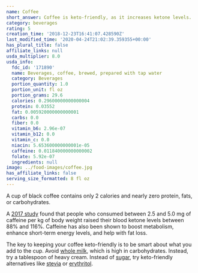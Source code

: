 ```yaml
---
name: Coffee
short_answer: Coffee is keto-friendly, as it increases ketone levels.
category: beverages
rating: 5
creation_time: '2018-12-23T16:41:07.428590Z'
last_modified_time: '2020-04-24T21:02:39.359355+00:00'
has_plural_title: false
affiliate_links: null
usda_multiplier: 8.0
usda_info:
  fdc_id: '171890'
  name: Beverages, coffee, brewed, prepared with tap water
  category: Beverages
  portion_quantity: 1.0
  portion_unit: fl oz
  portion_grams: 29.6
  calories: 0.29600000000000004
  protein: 0.03552
  fat: 0.005920000000000001
  carbs: 0.0
  fiber: 0.0
  vitamin_b6: 2.96e-07
  vitamin_b12: 0.0
  vitamin_c: 0.0
  niacin: 5.653600000000001e-05
  caffeine: 0.011840000000000002
  folate: 5.92e-07
  ingredients: null
image: ../food-images/coffee.jpg
has_affiliate_links: false
serving_size_formatted: 8 fl oz
---
```


A cup of black coffee contains only 2 calories and nearly zero protein, fats, or carbohydrates.

A [2017 study](https://www.ncbi.nlm.nih.gov/pubmed/28177691) found that people who consumed between 2.5 and 5.0 mg of caffeine per kg of body weight raised their blood ketone levels between 88% and 116%. Caffeine has also been shown to boost metabolism, enhance short-term energy levels, and help with fat loss.

The key to keeping your coffee keto-friendly is to be smart about what you add to the cup. Avoid [whole milk](/milk), which is high in carbohydrates. Instead, try a tablespoon of heavy cream. Instead of [sugar](/sugar), try keto-friendly alternatives like [stevia](/stevia) or [erythritol](/erythritol).
